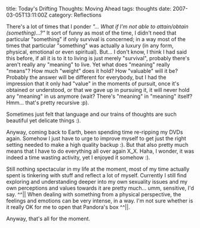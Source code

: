 title: Today's Drifting Thoughts: Moving Ahead
tags: thoughts
date: 2007-03-05T13:11:00Z
category: Reflections

There's a lot of times that I ponder *"… What if I'm not able to attain/obtain (something)…?"* It sort of funny as most of the time, I didn't need that particular "something" if only survival is concerned; in a way most of the times that particular "something" was actually a luxury (in any form, physical, emotional or even spiritual). But… I don't know, I think I had said this before, if all it is to it to living is just merely "survival", probably there's aren't really any "meaning" to live. Yet what does "meaning" really "means"? How much "weight" does it hold? How "valuable" will it be? Probably the answer will be different for everybody, but I had the impression that it only had "value" in the moments of pursuit, once it's obtained or understood, or that we gave up in pursuing it, it will never hold any "meaning" in us anymore (wait? There's "meaning" in "meaning" itself? Hmm… that's pretty recursive :p).

Sometimes just felt that language and our trains of thoughts are such beautiful yet delicate things :).

Anyway, coming back to Earth, been spending time re-ripping my DVDs again. Somehow I just have to urge to improve myself to get just the right setting needed to make a high quality backup :). But that also pretty much means that I have to do everything all over again X\_X. Haha, I wonder, it was indeed a time wasting activity, yet I enjoyed it somehow :).

Still nothing spectacular in my life at the moment, most of my time actually spent is tinkering with stuff and reflect a lot of myself. Currently I still find exploring and understanding deeper into my own sexuality issues and my own perceptions and values towards it are pretty much… umm, sensitive, I'd say. ^^|| When dealing with something from a physical perspective, the feelings and emotions can be very intense, in a way. I'm not sure whether is it really OK for me to open that Pandora's box ^^||.

Anyway, that's all for the moment.

